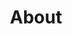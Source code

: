 ---
title: About
directory: about
level: ../
description: <h1 class="lede">Meet the Team</h1><p class="major">17 people, 2 offices, 1000’s of lines of code, more pixels than we can count, and <em>1 happy family</em>.</p>
layout: about.ejs
---